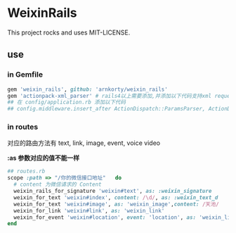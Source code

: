 # WeixinRails

This project rocks and uses MIT-LICENSE.
## use
### in Gemfile
```ruby
gem 'weixin_rails', github: 'arnkorty/weixin_rails'
gem 'actionpack-xml_parser' # rails4以上需要添加,并添加以下代码支持xml request
## 在 config/application.rb 添加以下代码
## config.middleware.insert_after ActionDispatch::ParamsParser, ActionDispatch::XmlParamsParser
```
### in routes

对应的路由方法有 text, link, image, event, voice video

**:as 参数对应的值不能一样**
```ruby
## routes.rb
scope :path => "/你的微信接口地址"   do 
  # content 为微信请求的 Content
  weixin_rails_for_signature 'weixin#text', as: :weixin_signature
  weixin_for_text 'weixin#index', content: /\d/, as: :weixin_text_d
  weixin_for_text 'weixin#image', as: 'weixin_image',content: /天池/
  weixin_for_link 'weixin#link', as: 'weixin_link'
  weixin_for_event 'weixin#location', event: 'location', as: 'weixin_link'
end
```
